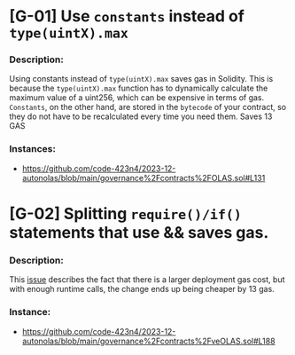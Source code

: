 # [G-01] Use `constants` instead of `type(uintX).max`

### Description:
Using constants instead of `type(uintX).max` saves gas in Solidity. This is because the `type(uintX).max` function has to dynamically calculate the maximum value of a uint256, which can be expensive in terms of gas. 
`Constants`, on the other hand, are stored in the `bytecode` of your contract, so they do not have to be recalculated every time you need them. 
Saves 13 GAS

### Instances:
- https://github.com/code-423n4/2023-12-autonolas/blob/main/governance%2Fcontracts%2FOLAS.sol#L131

# [G-02] Splitting `require()/if()` statements that use && saves gas. 

### Description:
This [issue](https://github.com/code-423n4/2022-01-xdefi-findings/issues/128)  describes the fact that there is a larger deployment gas cost, but with enough runtime calls, the change ends up being cheaper by 13 gas.

### Instance:
- https://github.com/code-423n4/2023-12-autonolas/blob/main/governance%2Fcontracts%2FveOLAS.sol#L188